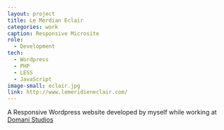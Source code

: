 ```yaml
---
layout: project
title: Le Merdian Eclair
categories: work
caption: Responsive Microsite
role:
  - Development
tech: 
  - Wordpress
  - PHP
  - LESS
  - JavaScript
image-small: eclair.jpg
link: http://www.lemeridieneclair.com/
---
```


A Responsive Wordpress website developed by myself while working at [Domani Studios][domani]

[domani]: http://domanistudios.com/